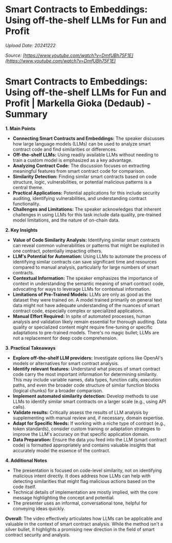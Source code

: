 # Smart Contracts to Embeddings: Using off-the-shelf LLMs for Fun and Profit

*Upload Date: 20241222*

*Source: [https://www.youtube.com/watch?v=DmfUBh75F1E](https://www.youtube.com/watch?v=DmfUBh75F1E)*

# Smart Contracts to Embeddings: Using off-the-shelf LLMs for Fun and Profit | Markella Gioka (Dedaub) - Summary

**1. Main Points**

* **Connecting Smart Contracts and Embeddings:** The speaker discusses how large language models (LLMs) can be used to analyze smart contract code and find similarities or differences.
* **Off-the-shelf LLMs:**  Using readily available LLMs without needing to train a custom model is emphasized as a key advantage.
* **Analyzing Contract Code:**  The discussion focuses on extracting meaningful features from smart contract code for comparison.
* **Similarity Detection:** Finding similar smart contracts based on code structure, logic, vulnerabilities, or potential malicious patterns is a central theme.
* **Practical Applications:**  Potential applications for this include security auditing, identifying vulnerabilities, and understanding contract functionality.
* **Challenges and Limitations:** The speaker acknowledges that inherent challenges in using LLMs for this task include data quality, pre-trained model limitations, and the nature of on-chain data.


**2. Key Insights**

* **Value of Code Similarity Analysis:**  Identifying similar smart contracts can reveal common vulnerabilities or patterns that might be exploited in one contract, potentially impacting others.
* **LLM's Potential for Automation:** Using LLMs to automate the process of identifying similar contracts can save significant time and resources compared to manual analysis, particularly for large numbers of smart contracts.
* **Contextual Information:** The speaker emphasizes the importance of context in understanding the semantic meaning of smart contract code, advocating for ways to leverage LLMs for contextual information.
* **Limitations of Pre-Trained Models:**  LLMs are only as good as the dataset they were trained on.  A model trained primarily on general text data might not have adequate understanding of the nuances of smart contract code, especially complex or specialized applications.
* **Manual Effort Required:** In spite of automated processes, human analysis and validation likely remain essential for thorough auditing. Data quality or specialized content might require fine-tuning or specific adaptations to pre-trained models. There's no magic bullet; LLMs are not a replacement for deep code comprehension.


**3. Practical Takeaways**

* **Explore off-the-shelf LLM providers:** Investigate options like OpenAI's models or alternatives for smart contract analysis. 
* **Identify relevant features:** Understand what pieces of smart contract code carry the most important information for determining similarity.  This may include variable names, data types, function calls, execution paths, and even the broader code structure of similar function blocks (logical chunks) for a broader comparison.
* **Implement automated similarity detection:** Develop methods to use LLMs to identify similar smart contracts on a larger scale (e.g., using API calls).
* **Validate results:**  Critically assess the results of LLM analysis by supplementing with manual review and, if necessary, domain expertise.
* **Adapt for Specific Needs:** If working with a niche type of contract (e.g., token standards), consider custom training or adaptation strategies to improve the LLM's accuracy on that specific application domain.
* **Data Preparation:** Ensure the data you feed into the LLM (smart contract code) is formatted appropriately and contains valuable insights that accurately model the essence of the contract.


**4. Additional Notes**

* The presentation is focused on code-level similarity, not on identifying malicious intent directly. It does address how LLMs can help with detecting similarities that might flag malicious actions based on the code itself.
* Technical details of implementation are mostly implied, with the core message highlighting the concept and potential.
* The presenter uses an informal, conversational tone, helpful for conveying ideas quickly.


**Overall:** The video effectively articulates how LLMs can be applicable and valuable in the context of smart contract analysis. While the method isn't a silver bullet, it highlights a promising new direction in the field of smart contract security and analysis.